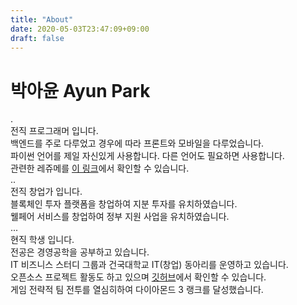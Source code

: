 ```yaml
---
title: "About"
date: 2020-05-03T23:47:09+09:00
draft: false
---
```


# 박아윤 Ayun Park  
.    
전직 프로그래머 입니다.  
백엔드를 주로 다루었고 경우에 따라 프론트와 모바일을 다루었습니다.  
파이썬 언어를 제일 자신있게 사용합니다. 다른 언어도 필요하면 사용합니다.  
관련한 레쥬메를 [이 링크](https://cv.parkayun.kr)에서 확인할 수 있습니다.  
..  
전직 창업가 입니다.  
블록체인 투자 플랫폼을 창업하여 지분 투자를 유치하였습니다.  
웰페어 서비스를 창업하여 정부 지원 사업을 유치하였습니다.  
...  
현직 학생 입니다.  
전공은 경영공학을 공부하고 있습니다.  
IT 비즈니스 스터디 그룹과 건국대학교 IT(창업) 동아리를 운영하고 있습니다.  
오픈소스 프로젝트 활동도 하고 있으며 [깃허브](https://github.com/Parkayun)에서 확인할 수 있습니다.  
게임 전략적 팀 전투를 열심히하여 다이아몬드 3 랭크를 달성했습니다.